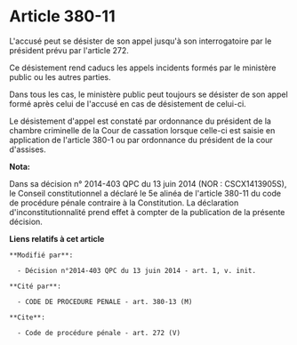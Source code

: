 # Article 380-11

L'accusé peut se désister de son appel jusqu'à son interrogatoire par le président prévu par l'article 272. 

Ce désistement rend caducs les appels incidents formés par le ministère public ou les autres parties. 

Dans tous les cas, le ministère public peut toujours se désister de son appel formé après celui de l'accusé en cas de
désistement de celui-ci. 

Le désistement d'appel est constaté par ordonnance du président de la chambre criminelle de la Cour de cassation lorsque
celle-ci est saisie en application de l'article 380-1 ou par ordonnance du président de la cour d'assises.

**Nota:**

Dans sa décision n° 2014-403 QPC du 13 juin 2014 (NOR : CSCX1413905S), le Conseil constitutionnel a déclaré le 5e alinéa de
l'article 380-11 du code de procédure pénale contraire à la Constitution. La déclaration d'inconstitutionnalité prend effet à
compter de la publication de la présente décision.

**Liens relatifs à cet article**

	**Modifié par**:

	  - Décision n°2014-403 QPC du 13 juin 2014 - art. 1, v. init.

	**Cité par**:

	  - CODE DE PROCEDURE PENALE - art. 380-13 (M)

	**Cite**:

	  - Code de procédure pénale - art. 272 (V)
